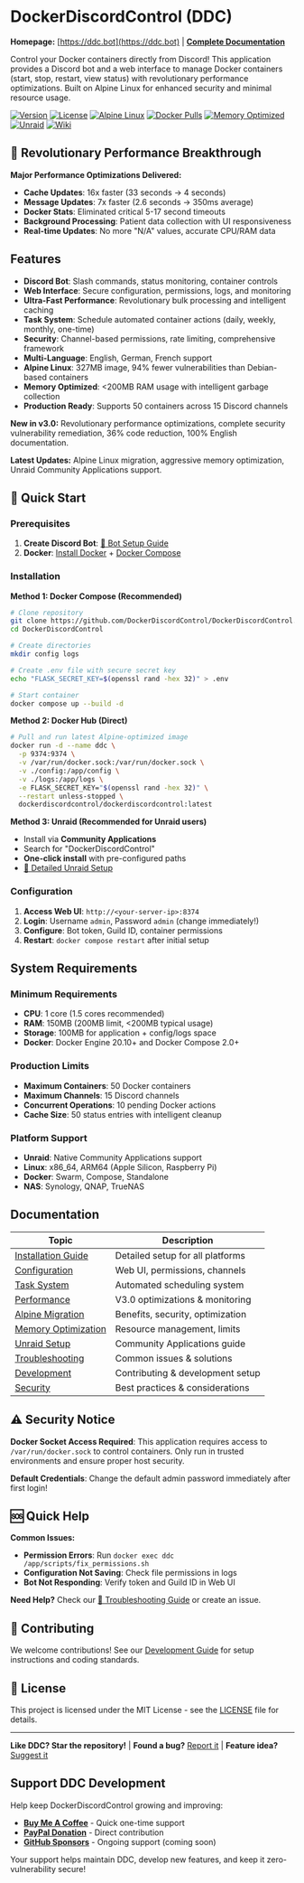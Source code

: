 # DockerDiscordControl (DDC)

**Homepage:** [https://ddc.bot](https://ddc.bot) | **[Complete Documentation](../../wiki)**

Control your Docker containers directly from Discord! This application provides a Discord bot and a web interface to manage Docker containers (start, stop, restart, view status) with revolutionary performance optimizations. Built on Alpine Linux for enhanced security and minimal resource usage.

[![Version](https://img.shields.io/badge/version-3.0.0-blue.svg)](https://github.com/DockerDiscordControl/DockerDiscordControl)
[![License](https://img.shields.io/badge/license-MIT-green.svg)](https://github.com/DockerDiscordControl/DockerDiscordControl/blob/main/LICENSE)
[![Alpine Linux](https://img.shields.io/badge/Alpine_Linux-327MB-0D597F.svg?logo=alpine-linux)](https://hub.docker.com/r/dockerdiscordcontrol/dockerdiscordcontrol)
[![Docker Pulls](https://img.shields.io/docker/pulls/dockerdiscordcontrol/dockerdiscordcontrol.svg)](https://hub.docker.com/r/dockerdiscordcontrol/dockerdiscordcontrol)
[![Memory Optimized](https://img.shields.io/badge/RAM-<200MB-green.svg)](../../wiki/Memory‐Optimization)
[![Unraid](https://img.shields.io/badge/Unraid-Community_Apps-orange.svg)](UNRAID.md)
[![Wiki](https://img.shields.io/badge/documentation-wiki-blue.svg)](../../wiki)

## 🚀 Revolutionary Performance Breakthrough

**Major Performance Optimizations Delivered:**
- **Cache Updates**: 16x faster (33 seconds → 4 seconds)
- **Message Updates**: 7x faster (2.6 seconds → 350ms average)
- **Docker Stats**: Eliminated critical 5-17 second timeouts
- **Background Processing**: Patient data collection with UI responsiveness
- **Real-time Updates**: No more "N/A" values, accurate CPU/RAM data

## Features

- **Discord Bot**: Slash commands, status monitoring, container controls
- **Web Interface**: Secure configuration, permissions, logs, and monitoring  
- **Ultra-Fast Performance**: Revolutionary bulk processing and intelligent caching
- **Task System**: Schedule automated container actions (daily, weekly, monthly, one-time)
- **Security**: Channel-based permissions, rate limiting, comprehensive framework
- **Multi-Language**: English, German, French support
- **Alpine Linux**: 327MB image, 94% fewer vulnerabilities than Debian-based containers
- **Memory Optimized**: <200MB RAM usage with intelligent garbage collection
- **Production Ready**: Supports 50 containers across 15 Discord channels

**New in v3.0:** Revolutionary performance optimizations, complete security vulnerability remediation, 36% code reduction, 100% English documentation.

**Latest Updates:** Alpine Linux migration, aggressive memory optimization, Unraid Community Applications support.

## 🚀 Quick Start

### Prerequisites

1. **Create Discord Bot**: [📖 Bot Setup Guide](../../wiki/Discord‐Bot‐Setup)
2. **Docker**: [Install Docker](https://docs.docker.com/engine/install/) + [Docker Compose](https://docs.docker.com/compose/install/)

### Installation

**Method 1: Docker Compose (Recommended)**

```bash
# Clone repository
git clone https://github.com/DockerDiscordControl/DockerDiscordControl.git
cd DockerDiscordControl

# Create directories
mkdir config logs

# Create .env file with secure secret key
echo "FLASK_SECRET_KEY=$(openssl rand -hex 32)" > .env

# Start container
docker compose up --build -d
```

**Method 2: Docker Hub (Direct)**

```bash
# Pull and run latest Alpine-optimized image
docker run -d --name ddc \
  -p 9374:9374 \
  -v /var/run/docker.sock:/var/run/docker.sock \
  -v ./config:/app/config \
  -v ./logs:/app/logs \
  -e FLASK_SECRET_KEY="$(openssl rand -hex 32)" \
  --restart unless-stopped \
  dockerdiscordcontrol/dockerdiscordcontrol:latest
```

**Method 3: Unraid (Recommended for Unraid users)**
- Install via **Community Applications**
- Search for "DockerDiscordControl"
- **One-click install** with pre-configured paths
- [📖 Detailed Unraid Setup](UNRAID.md)

### Configuration

1. **Access Web UI**: `http://<your-server-ip>:8374`
2. **Login**: Username `admin`, Password `admin` (change immediately!)
3. **Configure**: Bot token, Guild ID, container permissions
4. **Restart**: `docker compose restart` after initial setup

## System Requirements

### **Minimum Requirements**
- **CPU**: 1 core (1.5 cores recommended)
- **RAM**: 150MB (200MB limit, <200MB typical usage)
- **Storage**: 100MB for application + config/logs space
- **Docker**: Docker Engine 20.10+ and Docker Compose 2.0+

### **Production Limits**
- **Maximum Containers**: 50 Docker containers
- **Maximum Channels**: 15 Discord channels  
- **Concurrent Operations**: 10 pending Docker actions
- **Cache Size**: 50 status entries with intelligent cleanup

### **Platform Support**
- **Unraid**: Native Community Applications support
- **Linux**: x86_64, ARM64 (Apple Silicon, Raspberry Pi)
- **Docker**: Swarm, Compose, Standalone
- **NAS**: Synology, QNAP, TrueNAS

## Documentation

| Topic | Description |
|-------|-------------|
| [Installation Guide](../../wiki/Installation‐Guide) | Detailed setup for all platforms |
| [Configuration](../../wiki/Configuration) | Web UI, permissions, channels |
| [Task System](../../wiki/Task‐System) | Automated scheduling system |
| [Performance](../../wiki/Performance‐and‐Architecture) | V3.0 optimizations & monitoring |
| [Alpine Migration](../../wiki/Alpine‐Linux‐Migration) | Benefits, security, optimization |
| [Memory Optimization](../../wiki/Memory‐Optimization) | Resource management, limits |
| [Unraid Setup](UNRAID.md) | Community Applications guide |
| [Troubleshooting](../../wiki/Troubleshooting) | Common issues & solutions |
| [Development](../../wiki/Development) | Contributing & development setup |
| [Security](../../wiki/Security) | Best practices & considerations |

## ⚠️ Security Notice

**Docker Socket Access Required**: This application requires access to `/var/run/docker.sock` to control containers. Only run in trusted environments and ensure proper host security.

**Default Credentials**: Change the default admin password immediately after first login!

## 🆘 Quick Help

**Common Issues:**
- **Permission Errors**: Run `docker exec ddc /app/scripts/fix_permissions.sh`
- **Configuration Not Saving**: Check file permissions in logs
- **Bot Not Responding**: Verify token and Guild ID in Web UI

**Need Help?** Check our [📖 Troubleshooting Guide](../../wiki/Troubleshooting) or create an issue.

## 🤝 Contributing

We welcome contributions! See our [Development Guide](../../wiki/Development) for setup instructions and coding standards.

## 📄 License

This project is licensed under the MIT License - see the [LICENSE](LICENSE) file for details.

---

**Like DDC? Star the repository!** | **Found a bug?** [Report it](../../issues) | **Feature idea?** [Suggest it](../../discussions)

## Support DDC Development

Help keep DockerDiscordControl growing and improving:

- **[Buy Me A Coffee](https://buymeacoffee.com/dockerdiscordcontrol)** - Quick one-time support
- **[PayPal Donation](https://www.paypal.com/donate/?hosted_button_id=XKVC6SFXU2GW4)** - Direct contribution  
- **[GitHub Sponsors](https://github.com/sponsors/DockerDiscordControl)** - Ongoing support (coming soon)

Your support helps maintain DDC, develop new features, and keep it zero-vulnerability secure! 